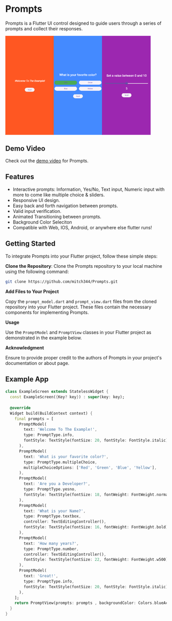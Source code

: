 # Prompts
Prompts is a Flutter UI control designed to guide users through a series of prompts and collect their responses.

<div style="display: flex; flex-direction: row;">
    <img src="demoImages/demoimage.png" alt="Example Image" style="width: 30%;">
    <img src="demoImages/demoimage3.png" alt="Example Image" style="width: 30%;">
    <img src="demoImages/demoimage4.png" alt="Example Image" style="width: 30%;">
</div>

## Demo Video

Check out the [demo video](https://drive.google.com/file/d/1vcCfNifq--Y-Q3YEHC2OnsJUnLAkmmHV/view?usp=sharing) for Prompts.

## Features
- Interactive prompts: Information, Yes/No, Text input, Numeric input with more to come like multiple choice & sliders.
- Responsive UI design.
- Easy back and forth navigation between prompts.
- Valid input verification.
- Animated Transitioning between prompts.
- Background Color Seleciton
- Compatible with Web, IOS, Android, or anywhere else flutter runs!

## Getting Started

To integrate Prompts into your Flutter project, follow these simple steps:

**Clone the Repository**: Clone the Prompts repository to your local machine using the following command:

   ```bash
   git clone https://github.com/mitch344/Prompts.git
```
**Add Files to Your Project**

Copy the `prompt_model.dart` and `prompt_view.dart` files from the cloned repository into your Flutter project. These files contain the necessary components for implementing Prompts.

**Usage**

Use the `PromptModel` and `PromptView` classes in your Flutter project as demonstrated in the example below.

**Acknowledgment**

Ensure to provide proper credit to the authors of Prompts in your project's documentation or about page.

## Example App
```dart
class ExampleScreen extends StatelessWidget {
  const ExampleScreen({Key? key}) : super(key: key);

  @override
  Widget build(BuildContext context) {
    final prompts = [
      PromptModel(
        text: 'Welcome To The Example!',
        type: PromptType.info,
        fontStyle: TextStyle(fontSize: 20, fontStyle: FontStyle.italic),
      ),
      PromptModel(
        text: 'What is your favorite color?',
        type: PromptType.multipleChoice,
        multipleChoiceOptions: ['Red', 'Green', 'Blue', 'Yellow'],
      ),
      PromptModel(
        text: 'Are you a Developer?',
        type: PromptType.yesno,
        fontStyle: TextStyle(fontSize: 18, fontWeight: FontWeight.normal),
      ),
      PromptModel(
        text: 'What is your Name?',
        type: PromptType.textbox,
        controller: TextEditingController(),
        fontStyle: TextStyle(fontSize: 16, fontWeight: FontWeight.bold),
      ),
      PromptModel(
        text: 'How many years?',
        type: PromptType.number,
        controller: TextEditingController(),
        fontStyle: TextStyle(fontSize: 22, fontWeight: FontWeight.w500),
      ),
      PromptModel(
        text: 'Great!',
        type: PromptType.info,
        fontStyle: TextStyle(fontSize: 20, fontStyle: FontStyle.italic),
      ),
    ];
    return PromptView(prompts: prompts , backgroundColor: Colors.blueAccent);
  }
}
